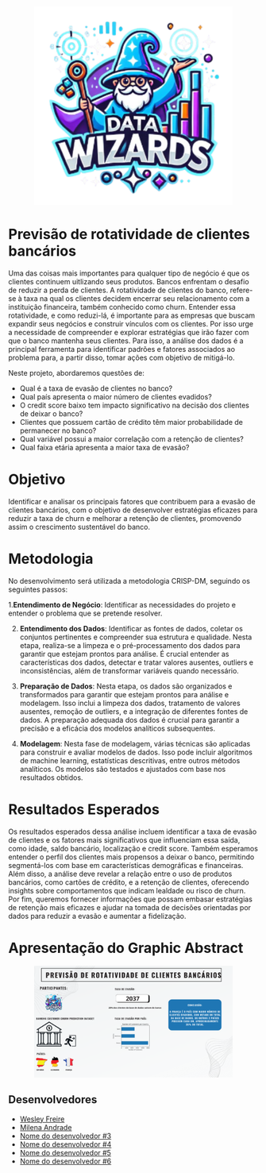 <p align="center">
  <img src="docs/images/data wizards.png" alt="Logo equipe 9" width="400"/>
</p>

# Previsão de rotatividade de clientes bancários

Uma das coisas mais importantes para qualquer tipo de negócio é que os clientes continuem uitlizando seus produtos. Bancos enfrentam o desafio de reduzir a perda de clientes. A rotatividade de clientes do banco, refere-se à taxa na qual os clientes decidem encerrar seu relacionamento com a instituição financeira, também conhecido como churn. Entender essa rotatividade, e como reduzi-lá, é importante para as empresas que buscam expandir seus negócios e construir vínculos com os clientes.
Por isso urge a necessidade de compreender e explorar estratégias que irão fazer com que o banco mantenha seus clientes.
Para isso, a análise dos dados é a principal ferramenta para identificar padrões e fatores associados ao problema para, a partir disso, tomar ações com objetivo de mitigá-lo.

Neste projeto, abordaremos questões de: 
- Qual é a taxa de evasão de clientes no banco?
- Qual país apresenta o maior número de clientes evadidos?
- O credit score baixo tem impacto significativo na decisão dos clientes de deixar o banco?
- Clientes que possuem cartão de crédito têm maior probabilidade de permanecer no banco?
- Qual variável possui a maior correlação com a retenção de clientes?
- Qual faixa etária apresenta a maior taxa de evasão?

# Objetivo

Identificar e analisar os principais fatores que contribuem para a evasão de clientes bancários, com o objetivo de desenvolver estratégias eficazes para reduzir a taxa de churn e melhorar a retenção de clientes, promovendo assim o crescimento sustentável do banco.

# Metodologia
No desenvolvimento será utilizada a metodologia CRISP-DM, seguindo os seguintes passos:

1.**Entendimento de Negócio**: Identificar as necessidades do projeto e entender o problema que se pretende resolver.

2. **Entendimento dos Dados**: Identificar as fontes de dados, coletar os conjuntos pertinentes e compreender sua estrutura e qualidade. Nesta etapa, realiza-se a limpeza e o pré-processamento dos dados para garantir que estejam prontos para análise. É crucial entender as características dos dados, detectar e tratar valores ausentes, outliers e inconsistências, além de transformar variáveis quando necessário.

3. **Preparação de Dados**: Nesta etapa, os dados são organizados e transformados para garantir que estejam prontos para análise e modelagem. Isso inclui a limpeza dos dados, tratamento de valores ausentes, remoção de outliers, e a integração de diferentes fontes de dados. A preparação adequada dos dados é crucial para garantir a precisão e a eficácia dos modelos analíticos subsequentes.

4. **Modelagem**: Nesta fase de modelagem, várias técnicas são aplicadas para construir e avaliar modelos de dados. Isso pode incluir algoritmos de machine learning, estatísticas descritivas, entre outros métodos analíticos. Os modelos são testados e ajustados com base nos resultados obtidos.


# Resultados Esperados
Os resultados esperados dessa análise incluem identificar a taxa de evasão de clientes e os fatores mais significativos que influenciam essa saída, como idade, saldo bancário, localização e credit score. Também esperamos entender o perfil dos clientes mais propensos a deixar o banco, permitindo segmentá-los com base em características demográficas e financeiras. Além disso, a análise deve revelar a relação entre o uso de produtos bancários, como cartões de crédito, e a retenção de clientes, oferecendo insights sobre comportamentos que indicam lealdade ou risco de churn. Por fim, queremos fornecer informações que possam embasar estratégias de retenção mais eficazes e ajudar na tomada de decisões orientadas por dados para reduzir a evasão e aumentar a fidelização.


# Apresentação do Graphic Abstract

<p align="center">
  <img src="docs/images/Graphical Abstract.png" alt="Graphical Abstract" width="400"/>
</p>



## Desenvolvedores
 - [Wesley Freire](https://github.com/Rwalam)
 - [Milena Andrade](https://github.com/milenaaraujoa)
 - [Nome do desenvolvedor #3](url-do-github-do-desenvolvedor-#3)
 - [Nome do desenvolvedor #4](url-do-github-do-desenvolvedor-#4)
 - [Nome do desenvolvedor #5](url-do-github-do-desenvolvedor-#5)
 - [Nome do desenvolvedor #6](url-do-github-do-desenvolvedor-#6)
